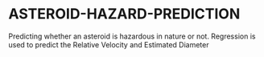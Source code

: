 # ASTEROID-HAZARD-PREDICTION
Predicting whether an asteroid is hazardous in nature or not. Regression is used to predict the Relative Velocity and Estimated Diameter
